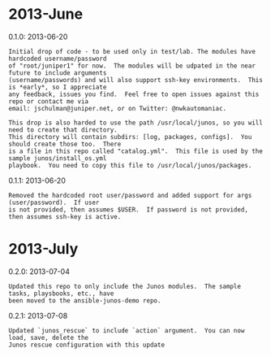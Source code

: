 # 2013-June

  0.1.0: 2013-06-20
  
    Initial drop of code - to be used only in test/lab. The modules have hardcoded username/password 
    of "root/juniper1" for now.  The modules will be udpated in the near future to include arguments 
    (username/passwords) and will also support ssh-key environments.  This is *early*, so I appreciate
    any feedback, issues you find.  Feel free to open issues against this repo or contact me via
    email: jschulman@juniper.net, or on Twitter: @nwkautomaniac.
    
    This drop is also harded to use the path /usr/local/junos, so you will need to create that directory.
    This directory will contain subdirs: [log, packages, configs].  You should create those too.  There
    is a file in this repo called "catalog.yml".  This file is used by the sample junos/install_os.yml
    playbook.  You need to copy this file to /usr/local/junos/packages.
  

  0.1.1: 2013-06-20
  
    Removed the hardcoded root user/password and added support for args (user/password).  If user
    is not provided, then assumes $USER.  If password is not provided, then assumes ssh-key is active.

# 2013-July

  0.2.0: 2013-07-04
  
    Updated this repo to only include the Junos modules.  The sample tasks, playsbooks, etc., have
    been moved to the ansible-junos-demo repo.

  0.2.1: 2013-07-08
  
    Updated `junos_rescue` to include `action` argument.  You can now load, save, delete the
    Junos rescue configuration with this update
